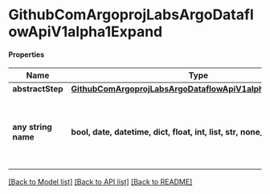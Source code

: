 # GithubComArgoprojLabsArgoDataflowApiV1alpha1Expand

#### Properties
Name | Type | Description | Notes
------------ | ------------- | ------------- | -------------
**abstractStep** | [**GithubComArgoprojLabsArgoDataflowApiV1alpha1AbstractStep**](GithubComArgoprojLabsArgoDataflowApiV1alpha1AbstractStep.md) |  | [optional] 
**any string name** | **bool, date, datetime, dict, float, int, list, str, none_type** | any string name can be used but the value must be the correct type | [optional]

[[Back to Model list]](../README.md#documentation-for-models) [[Back to API list]](../README.md#documentation-for-api-endpoints) [[Back to README]](../README.md)

